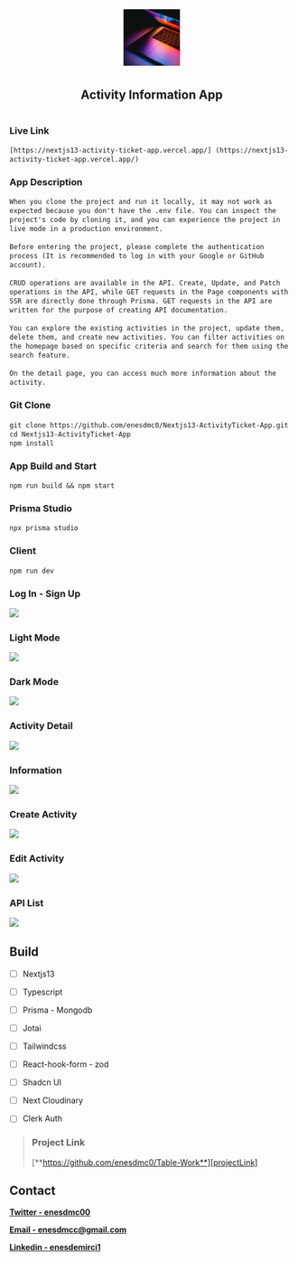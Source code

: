 <div style="display:flex; align-items:center; justify-content:center; flex-direction:column; gap:10px">
    <img style="width:100px; height:100px; object-fit:cover;" src="./images/logo.png"/>
    <h2>
        Activity Information App
    </h2>
</div>


### Live Link

```react
[https://nextjs13-activity-ticket-app.vercel.app/] (https://nextjs13-activity-ticket-app.vercel.app/)
```

### App Description

```react
When you clone the project and run it locally, it may not work as expected because you don't have the .env file. You can inspect the project's code by cloning it, and you can experience the project in live mode in a production environment.

Before entering the project, please complete the authentication process (It is recommended to log in with your Google or GitHub account).

CRUD operations are available in the API. Create, Update, and Patch operations in the API, while GET requests in the Page components with SSR are directly done through Prisma. GET requests in the API are written for the purpose of creating API documentation.

You can explore the existing activities in the project, update them, delete them, and create new activities. You can filter activities on the homepage based on specific criteria and search for them using the search feature.

On the detail page, you can access much more information about the activity.
```



### Git Clone

```react
git clone https://github.com/enesdmc0/Nextjs13-ActivityTicket-App.git
cd Nextjs13-ActivityTicket-App
npm install
```




### App Build and Start

```react
npm run build && npm start
```

### Prisma Studio

```react
npx prisma studio
```

### Client

```react
npm run dev
```



### Log In - Sign Up

![][img0]

### Light Mode

![][img1]

### Dark Mode

![][img2]

### Activity Detail

![][img3]

### Information

![][img4]

### Create Activity

![][img5]

### Edit Activity

![][img6]

### API List

![][img7]



## Build

- [ ] Nextjs13
- [ ] Typescript
- [ ] Prisma - Mongodb
- [ ] Jotai
- [ ] Tailwindcss
- [ ] React-hook-form - zod
- [ ] Shadcn UI
- [ ] Next Cloudinary
- [ ] Clerk Auth



> ### Project Link
>
> [**https://github.com/enesdmc0/Table-Work**][projectLink]



## Contact

[**Twitter - enesdmc00**][twitter]

[**Email - enesdmcc@gmail.com**][mail]

[**Linkedin - enesdemirci1**][linkedin]







[img0]: ./images/img0.png
[img1]: ./images/img1.png
[img2]: ./images/img2.png
[img3]:./images/img3.png
[img4]: ./images/img4.png
[img5]: ./images/img5.png
[img6]: ./images/img6.png
[img7]:  ./images/img7.png








[mail]: enesdmcc@gmail.com
[twitter]: https://twitter.com/enesdmc00
[linkedin]: inkedin.com/in/enesdemirci1
[projectLink]: https://github.com/enesdmc0/Table-Work



